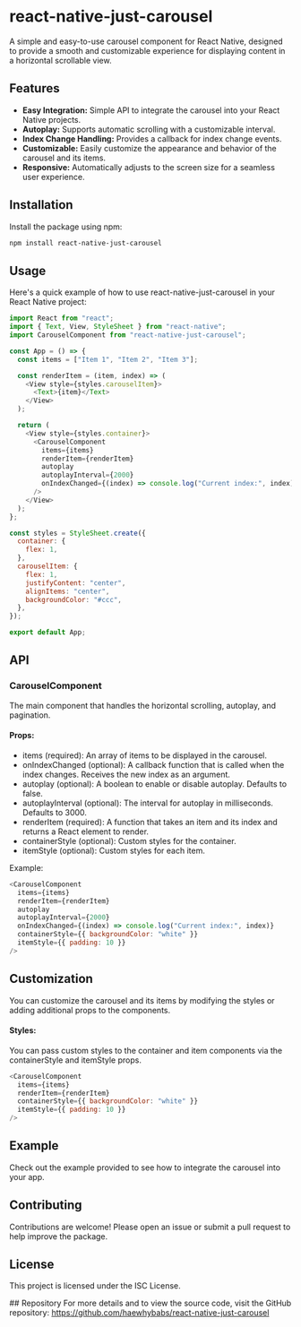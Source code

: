 # react-native-just-carousel

A simple and easy-to-use carousel component for React Native, designed to provide a smooth and customizable experience for displaying content in a horizontal scrollable view.

## Features

- **Easy Integration:** Simple API to integrate the carousel into your React Native projects.
- **Autoplay:** Supports automatic scrolling with a customizable interval.
- **Index Change Handling:** Provides a callback for index change events.
- **Customizable:** Easily customize the appearance and behavior of the carousel and its items.
- **Responsive:** Automatically adjusts to the screen size for a seamless user experience.

## Installation

Install the package using npm:

```bash
npm install react-native-just-carousel
```

## Usage

Here's a quick example of how to use react-native-just-carousel in your React Native project:

```javascript
import React from "react";
import { Text, View, StyleSheet } from "react-native";
import CarouselComponent from "react-native-just-carousel";

const App = () => {
  const items = ["Item 1", "Item 2", "Item 3"];

  const renderItem = (item, index) => (
    <View style={styles.carouselItem}>
      <Text>{item}</Text>
    </View>
  );

  return (
    <View style={styles.container}>
      <CarouselComponent
        items={items}
        renderItem={renderItem}
        autoplay
        autoplayInterval={2000}
        onIndexChanged={(index) => console.log("Current index:", index)}
      />
    </View>
  );
};

const styles = StyleSheet.create({
  container: {
    flex: 1,
  },
  carouselItem: {
    flex: 1,
    justifyContent: "center",
    alignItems: "center",
    backgroundColor: "#ccc",
  },
});

export default App;
```

## API

### CarouselComponent

The main component that handles the horizontal scrolling, autoplay, and pagination.

#### Props:

- items (required): An array of items to be displayed in the carousel.
- onIndexChanged (optional): A callback function that is called when the index changes. Receives the new index as an argument.
- autoplay (optional): A boolean to enable or disable autoplay. Defaults to false.
- autoplayInterval (optional): The interval for autoplay in milliseconds. Defaults to 3000.
- renderItem (required): A function that takes an item and its index and returns a React element to render.
- containerStyle (optional): Custom styles for the container.
- itemStyle (optional): Custom styles for each item.

Example:

```javascript
<CarouselComponent
  items={items}
  renderItem={renderItem}
  autoplay
  autoplayInterval={2000}
  onIndexChanged={(index) => console.log("Current index:", index)}
  containerStyle={{ backgroundColor: "white" }}
  itemStyle={{ padding: 10 }}
/>
```

## Customization

You can customize the carousel and its items by modifying the styles or adding additional props to the components.

#### Styles:

You can pass custom styles to the container and item components via the containerStyle and itemStyle props.

```javascript
<CarouselComponent
  items={items}
  renderItem={renderItem}
  containerStyle={{ backgroundColor: "white" }}
  itemStyle={{ padding: 10 }}
/>
```

## Example

Check out the example provided to see how to integrate the carousel into your app.

## Contributing

Contributions are welcome! Please open an issue or submit a pull request to help improve the package.

## License

This project is licensed under the ISC License.

## Repository
For more details and to view the source code, visit the GitHub repository: https://github.com/haewhybabs/react-native-just-carousel
